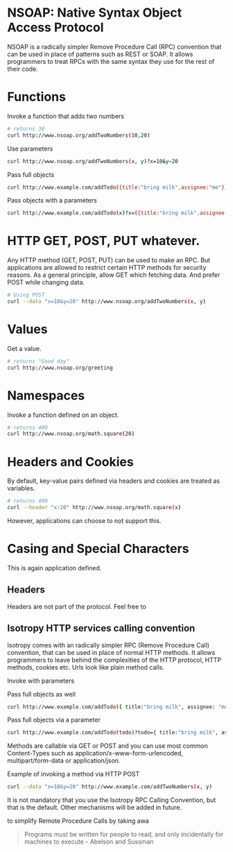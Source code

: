# NSOAP: Native Syntax Object Access Protocol

NSOAP is a radically simpler Remove Procedure Call (RPC) convention that can be used in place of
patterns such as REST or SOAP. It allows programmers to treat RPCs with the same syntax they use
for the rest of their code.

# Functions

Invoke a function that adds two numbers
```bash
# returns 30
curl http://www.nsoap.org/addTwoNumbers(10,20)
```

Use parameters
```bash
curl http://www.nsoap.org/addTwoNumbers(x, y)?x=10&y=20
```

Pass full objects
```bash
curl http://www.example.com/addTodo({title:"bring milk",assignee:"me"})
```

Pass objects with a parameters
```bash
curl http://www.example.com/addTodo(x)?x=({title:"bring milk",assignee:"me"})
```

# HTTP GET, POST, PUT whatever.

Any HTTP method (GET, POST, PUT) can be used to make an RPC.
But applications are allowed to restrict certain HTTP methods for security reasons.
As a general principle, allow GET which fetching data. And prefer POST while changing data.

```bash
# Using POST
curl --data "x=10&y=20" http://www.nsoap.org/addTwoNumbers(x, y)
```

# Values

Get a value.
```bash
# returns "Good day"
curl http://www.nsoap.org/greeting
```

# Namespaces

Invoke a function defined on an object.
```bash
# returns 400
curl http://www.nsoap.org/math.square(20)
```

# Headers and Cookies

By default, key-value pairs defined via headers and cookies are treated as variables.

```bash
# returns 400
curl --header "x:20" http://www.nsoap.org/math.square(x)
```

However, applications can choose to not support this.

# Casing and Special Characters

This is again application defined.










## Headers
Headers are not part of the protocol. Feel free to






Isotropy HTTP services calling convention
---
Isotropy comes with an radically simpler RPC (Remove Procedure Call) convention, that can be used in place of normal HTTP methods. It allows programmers to leave behind the complexities of the HTTP protocol, HTTP methods, cookies etc. Urls look like plain method calls.


Invoke with parameters

Pass full objects as well
```bash
curl http://www.example.com/addTodo({ title:"bring milk", assignee: "me" })
```

Pass full objects via a parameter
```bash
curl http://www.example.com/addTodo(todo)?todo={ title:"bring milk", assignee: "me" })
```

Methods are callable via GET or POST and you can use most common Content-Types such as application/x-www-form-urlencoded, multipart/form-data or application/json.

Example of invoking a method via HTTP POST
```bash
curl --data "x=10&y=20" http://www.example.com/addTwoNumbers(x, y)
```

It is not mandatory that you use the Isotropy RPC Calling Convention, but that is the default.
Other mechanisms will be added in future.

to simplify Remote Procedure Calls by taking awa


> Programs must be written for people to read, and only incidentally for machines to execute - Abelson and Sussman
